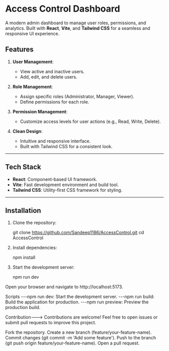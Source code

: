 # Access Control Dashboard

A modern admin dashboard to manage user roles, permissions, and analytics. Built with **React**, **Vite**, and **Tailwind CSS** for a seamless and responsive UI experience.

## Features

1. **User Management**:
   - View active and inactive users.
   - Add, edit, and delete users.

2. **Role Management**:
   - Assign specific roles (Administrator, Manager, Viewer).
   - Define permissions for each role.

3. **Permission Management**:
   - Customize access levels for user actions (e.g., Read, Write, Delete).

4. **Clean Design**:
   - Intuitive and responsive interface.
   - Built with Tailwind CSS for a consistent look.

---

## Tech Stack

- **React**: Component-based UI framework.
- **Vite**: Fast development environment and build tool.
- **Tailwind CSS**: Utility-first CSS framework for styling.

---

## Installation

1. Clone the repository:

   
   git clone https://github.com/Sandeep1186/AccessControl.git
   cd AccessControl
2. Install dependencies:
   
   npm install
3. Start the development server:
    
   npm run dev

Open your browser and navigate to http://localhost:5173.


Scripts
---npm run dev: Start the development server.
---npm run build: Build the application for production.
---npm run preview: Preview the production build.

Contribution--->
Contributions are welcome! Feel free to open issues or submit pull requests to improve this project.

Fork the repository.
Create a new branch (feature/your-feature-name).
Commit changes (git commit -m 'Add some feature').
Push to the branch (git push origin feature/your-feature-name).
Open a pull request.
